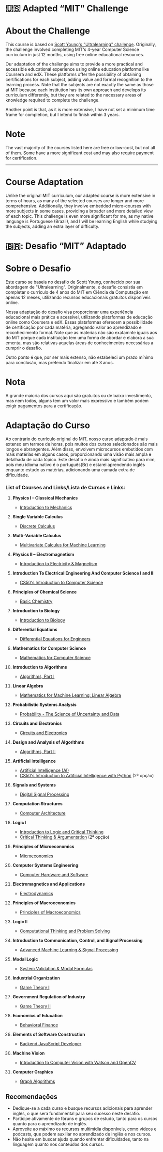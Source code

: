 # :us: Adapted “MIT” Challenge

# About the Challenge

This course is based on [Scott Young's "Ultralearning" challenge](https://www.scotthyoung.com/blog/myprojects/mit-challenge-2/). Originally, the challenge involved completing MIT's 4-year Computer Science curriculum in just 12 months, using free online educational resources.

Our adaptation of the challenge aims to provide a more practical and accessible educational experience using online education platforms like Coursera and edX. These platforms offer the possibility of obtaining certifications for each subject, adding value and formal recognition to the learning process.
Note that the subjects are not exactly the same as those at MIT because each institution has its own approach and develops its curriculum differently, but they are related to the necessary areas of knowledge required to complete the challenge.

Another point is that, as it is more extensive, I have not set a minimum time frame for completion, but I intend to finish within 3 years.

# Note

The vast majority of the courses listed here are free or low-cost, but not all of them. Some have a more significant cost and may also require payment for certification.

---

# Course Adaptation

Unlike the original MIT curriculum, our adapted course is more extensive in terms of hours, as many of the selected courses are longer and more comprehensive. Additionally, they involve embedded micro-courses with more subjects in some cases, providing a broader and more detailed view of each topic.
This challenge is even more significant for me, as my native language is Portuguese (Brazil), and I will be learning English while studying the subjects, adding an extra layer of difficulty.

# 🇧🇷: Desafio “MIT” Adaptado

# Sobre o Desafio

Este curso se baseia no desafio de Scott Young, conhecido por sua abordagem de "Ultralearning". Originalmente, o desafio consistia em completar o currículo de 4 anos do MIT em Ciência da Computação em apenas 12 meses, utilizando recursos educacionais gratuitos disponíveis online.

Nossa adaptação do desafio visa proporcionar uma experiência educacional mais prática e acessível, utilizando plataformas de educação online como Coursera e edX. Essas plataformas oferecem a possibilidade de certificação por cada matéria, agregando valor ao aprendizado e reconhecimento formal.
Note que as materias não são exatamnte iguais aos do MIT porque cada instituição tem uma forma de abordar e elabora a sua ementa, mas são relativas aquelas áreas de conhecimentos necessárias a cumprir o desafio.

Outro ponto é que, por ser mais extenso, não estabeleci um prazo mínimo para conclusão, mas pretendo finalizar em até 3 anos.

# Nota

A grande maioria dos cursos aqui são gratuitos ou de baixo investimento, mas nem todos, alguns tem um valor mais expressivo e também podem exigir pagamentos para a certificação.

# Adaptação do Curso

Ao contrário do currículo original do MIT, nosso curso adaptado é mais extenso em termos de horas, pois muitos dos cursos selecionados são mais longos e abrangentes. Além disso, envolvem microcursos embutidos com mais matérias em alguns casos, proporcionando uma visão mais ampla e detalhada de cada tópico.
Este desafio é ainda mais significativo para mim, pois meu idioma nativo é o português(Br) e estarei aprendendo inglês enquanto estudo as matérias, adicionando uma camada extra de dificuldade.

### List of Courses and Links/Lista de Cursos e Links:

1. **Physics I – Classical Mechanics**

   - [Introduction to Mechanics](https://www.coursera.org/specializations/introduction-to-mechanics)

2. **Single Variable Calculus**

   - [Discrete Calculus](https://www.coursera.org/learn/discrete-calculus)

3. **Multi-Variable Calculus**

   - [Multivariate Calculus for Machine Learning](https://www.coursera.org/learn/multivariate-calculus-machine-learning#reviews)

4. **Physics II – Electromagnetism**

   - [Introduction to Electricity & Magnetism](https://www.coursera.org/specializations/introduction-to-electricity-magnetism)

5. **Introduction To Electrical Engineering And Computer Science I and II**

   - [CS50's Introduction to Computer Science](https://pll.harvard.edu/course/cs50-introduction-computer-science)

6. **Principles of Chemical Science**

   - [Basic Chemistry](https://www.coursera.org/learn/basic-chemistry)

7. **Introduction to Biology**

   - [Introduction to Biology](https://www.coursera.org/specializations/introduction-to-biology)

8. **Differential Equations**

   - [Differential Equations for Engineers](https://www.coursera.org/learn/differential-equations-engineers)

9. **Mathematics for Computer Science**

   - [Mathematics for Computer Science](https://www.coursera.org/learn/mathematics-for-computer-science)

10. **Introduction to Algorithms**

    - [Algorithms, Part I](https://www.coursera.org/learn/algorithms-part1)

11. **Linear Algebra**

    - [Mathematics for Machine Learning: Linear Algebra](https://www.coursera.org/specializations/mathematics-machine-learning)

12. **Probabilistic Systems Analysis**

    - [Probability - The Science of Uncertainty and Data](https://www.edx.org/learn/probability/massachusetts-institute-of-technology-probability-the-science-of-uncertainty-and-data)

13. **Circuits and Electronics**

    - [Circuits and Electronics](https://www.edx.org/xseries/mitx-circuits-and-electronics)

14. **Design and Analysis of Algorithms**

    - [Algorithms, Part II](https://www.coursera.org/learn/algorithms-part2)

15. **Artificial Intelligence**

    - [Artificial Intelligence (AI)](https://www.edx.org/learn/artificial-intelligence/columbia-university-artificial-intelligence-ai)
    - [CS50's Introduction to Artificial Intelligence with Python](https://pll.harvard.edu/course/cs50s-introduction-artificial-intelligence-python) (2ª opção)

16. **Signals and Systems**

    - [Digital Signal Processing](https://www.coursera.org/specializations/digital-signal-processing)

17. **Computation Structures**

    - [Computer Architecture](https://www.coursera.org/learn/comparch)

18. **Logic I**

    - [Introduction to Logic and Critical Thinking](https://www.coursera.org/specializations/logic-critical-thinking-duke#courses)
    - [Critical Thinking & Argumentation](https://www.coursera.org/learn/pensamento-critico-argumentacao) (2ª opção)

19. **Principles of Microeconomics**

    - [Microeconomics](https://www.coursera.org/learn/microeconomics)

20. **Computer Systems Engineering**

    - [Computer Hardware and Software](https://www.coursera.org/learn/computer-hardware-software)

21. **Electromagnetics and Applications**

    - [Electrodynamics](https://www.coursera.org/specializations/electrodynamics)

22. **Principles of Macroeconomics**

    - [Principles of Macroeconomics](https://www.coursera.org/learn/principles-of-economics-macroeconomics)

23. **Logic II**

    - [Computational Thinking and Problem Solving](https://www.coursera.org/learn/computational-thinking-problem-solving)

24. **Introduction to Communication, Control, and Signal Processing**

    - [Advanced Machine Learning & Signal Processing](https://www.coursera.org/learn/advanced-machine-learning-signal-processing)

25. **Modal Logic**

    - [System Validation & Modal Formulas](https://www.coursera.org/learn/system-validation-modal-formulas)

26. **Industrial Organization**

    - [Game Theory I](https://www.coursera.org/learn/game-theory-1)

27. **Government Regulation of Industry**

    - [Game Theory II](https://www.coursera.org/learn/game-theory-2)

28. **Economics of Education**

    - [Behavioral Finance](https://www.coursera.org/learn/duke-behavioral-finance)

29. **Elements of Software Construction**

    - [Backend JavaScript Developer](https://www.coursera.org/professional-certificates/backend-javascript-developer)

30. **Machine Vision**

    - [Introduction to Computer Vision with Watson and OpenCV](https://www.coursera.org/learn/introduction-computer-vision-watson-opencv?page=2&sortBy=BEST_MATCH)

31. **Computer Graphics**
    - [Graph Algorithms](https://www.edx.org/learn/algorithms/the-university-of-california-san-diego-graph-algorithms)

## Recomendações

- Dedique-se a cada curso e busque recursos adicionais para aprender inglês, o que será fundamental para seu sucesso neste desafio.
- Participe ativamente de fóruns e grupos de estudo, tanto para os cursos quanto para o aprendizado de inglês.
- Aproveite ao máximo os recursos multimídia disponíveis, como vídeos e podcasts, que podem auxiliar no aprendizado de inglês e nos cursos.
- Não hesite em buscar ajuda quando enfrentar dificuldades, tanto na linguagem quanto nos conteúdos dos cursos.
